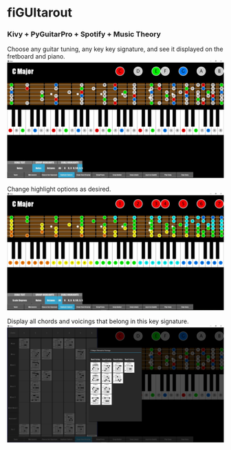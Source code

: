 # fiGUItarout

### Kivy + PyGuitarPro + Spotify + Music Theory

Choose any guitar tuning, any key key signature, and see it displayed on the fretboard and piano.
![](screenshots/screen1.jpg)


Change highlight options as desired.
![](screenshots/screen2.jpg)


Display all chords and voicings that belong in this key signature.
![](screenshots/screen3.jpg)





